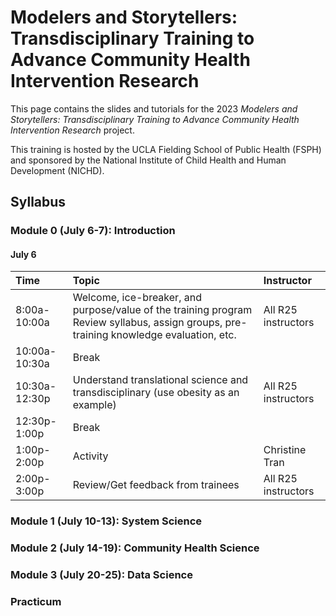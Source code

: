 # Modelers and Storytellers: Transdisciplinary Training to Advance Community Health Intervention Research

This page contains the slides and tutorials for the 2023 *Modelers and Storytellers: Transdisciplinary Training to Advance Community Health Intervention Research* project.

This training is hosted by the UCLA Fielding School of Public Health (FSPH) and sponsored by the National Institute of Child Health and Human Development (NICHD).

## Syllabus

### Module 0 (July 6-7): Introduction

#### July 6

| Time          | Topic                                                                                                                                   | Instructor          |
|:--------------|:----------------------------------------------------------------------------------------------------------------------------------------|:--------------------|
| 8:00a-10:00a  | Welcome, ice-breaker, and purpose/value of the training program Review syllabus, assign groups, pre-training knowledge evaluation, etc. | All R25 instructors |
| 10:00a-10:30a | Break                                                                                                                                   |                     |
| 10:30a-12:30p | Understand translational science and transdisciplinary (use obesity as an example)                                                      | All R25 instructors |
| 12:30p-1:00p  | Break                                                                                                                                   |                     |
| 1:00p-2:00p   | Activity                                                                                                                                | Christine Tran      |
| 2:00p-3:00p   | Review/Get feedback from trainees                                                                                                       | All R25 instructors |

### Module 1 (July 10-13): System Science

### Module 2 (July 14-19): Community Health Science

### Module 3 (July 20-25): Data Science

### Practicum
